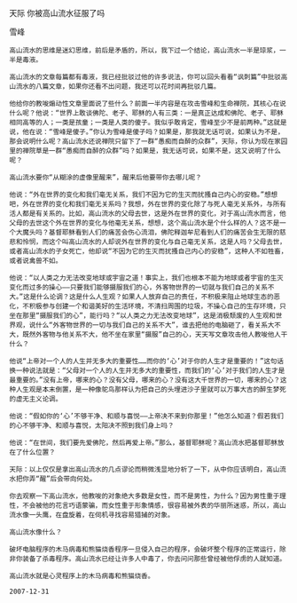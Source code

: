 天际 你被高山流水征服了吗

雪峰


    高山流水的思维是迷幻思维，前后是矛盾的，所以，我下过一个结论，高山流水一半是琼浆，一半是毒液。

    高山流水的文章每篇都有毒液，我已经批驳过他的许多说法，你可以回头看看“讽刺篇”中批驳高山流水的八篇文章，如果你还看不出问题，我还可以花时间再批驳几篇。

    他给你的教唆煽动性文章里面说了些什么？前面一半内容是在攻击雪峰和生命禅院，其核心在说什么呢？他说：“世界上敢谈佛陀、老子、耶稣的人有三类：一是真正达成和佛陀、老子、耶稣相同高等的人；一类是孩童；一类是人类的傻子。我似乎敢肯定，雪峰至少不是前两种。”这就是说，他在说：“雪峰是傻子。”你认为雪峰是傻子吗？如果是，那我就无话可说，如果认为不是，那会说明什么呢？高山流水还说禅院只留下了一群“愚痴而自醉的众群”，天际，你认为现在家园里的禅院草是一群“愚痴而自醉的众群”吗？如果是，我无话可说，如果不是，这又说明了什么呢？

    高山流水要你“从糊涂的虚像里醒来”，醒来后他要带你去哪儿呢？

    他说：“外在世界的变化和我们毫无关系，我们不因为它的生灭而扰搔自己内心的安稳。”想想吧，外在世界的变化和我们毫无关系吗？我想，外在世界的变化除了与死人毫无关系外，与所有活人都是有关系的。比如，高山流水的父母去世，这是外在世界的变化，对于高山流水而言，他父母的去世这个外在世界的变化与他毫无关系，想想，这个高山流水是个什么样的人？这不是一个大魔头吗？基督耶稣看到人们的痛苦会伤心流泪，佛陀释迦牟尼看到人们的痛苦会生无限的慈悲和怜悯，而这个叫高山流水的人却说外在世界的变化与自己毫无关系，这是人吗？父母去世，或者高山流水的子女死亡，他却说“不因为它的生灭而扰搔自己内心的安稳”，这种人不如牲畜，或者说禽兽不如。

    他说：“以人类之力无法改变地球或宇宙之道！事实上，我们也根本不能为地球或者宇宙的生灭变化而过多的操心——只要我们能够摄服我们的心，外客物世界的一切就与我们自己的关系不大。”这是什么论调？这是什么人生观？如果人人放弃自己的责任，不积极来阻止地球生态的恶化，不积极参与创建一个和谐美好的生活环境，不清扫周围的垃圾，不操心自己的生存环境，只坐在那里“摄服我们的心”，能行吗？“以人类之力无法改变地球”，这是消极颓废的人生观和世界观，说什么“外客物世界的一切与我们自己的关系不大”，谁去把他的电脑砸了，看关系大不大，既然外客物与他关系不大，他不坐在家里“摄服”自己的心，天天写文章攻击他人教唆他人干什么？

    他说“上帝对一个人的人生并无多大的重要性……而你的‘心’对于你的人生才是重要的！”这句话换一种说法就是：“父母对一个人的人生并无多大的重要性，而我们的‘心’对于我们的人生才是最重要的。”没有上帝，哪来的心？没有父母，哪来的心？没有这大千世界的一切，哪来的心？这种人生观是本末倒置，是一种像鸵鸟那样认为把自己的头埋进沙子里就可以万事大吉的醉生梦死的虚无主义论调。

    他说：“假如你的‘心’不够干净、和顺与喜悦――上帝决不来到你那里！”他怎么知道？假若我们的心不够干净、和顺与喜悦，太阳决不照到我们身上吗？

    他说：“在世间，我们要先爱佛陀，然后再爱上帝。”那么，基督耶稣呢？高山流水把基督耶稣放在了什么位置？

    天际：以上仅仅是拿出高山流水的几点谬论而稍微浅显地分析了一下，从中你应该明白，高山流水把你弄“醒”后会带向何处。

    你去观察一下高山流水，他教唆的对象绝大多数是女性，而不是男性，为什么？因为男性重于理性，不会被他的花言巧语蒙骗，而女性重于形象情感，很容易被外表的华丽所迷惑，所以，高山流水像一头鹰，在盘旋着，在伺机寻找容易猎捕的对象。

    高山流水像什么？

    破坏电脑程序的木马病毒和熊猫烧香程序一旦侵入自己的程序，会破坏整个程序的正常运行，除非你装备了杀毒程序。高山流水已经让许多人中毒了，你去问问那些曾经被他俘虏的人就知道。

    高山流水就是心灵程序上的木马病毒和熊猫烧香。

    2007-12-31



